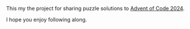 This my the project for sharing puzzle solutions to [Advent of Code 2024](https://adventofcode.com/2024/).

I hope you enjoy following along.